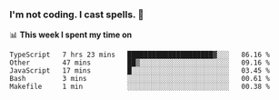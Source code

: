 ### I'm not coding. I cast spells. 🎩

📊 **This week I spent my time on**
<!--START_SECTION:waka-->
```text
TypeScript   7 hrs 23 mins   █████████████████████▓░░░   86.16 % 
Other        47 mins         ██▒░░░░░░░░░░░░░░░░░░░░░░   09.16 % 
JavaScript   17 mins         █░░░░░░░░░░░░░░░░░░░░░░░░   03.45 % 
Bash         3 mins          ░░░░░░░░░░░░░░░░░░░░░░░░░   00.61 % 
Makefile     1 min           ░░░░░░░░░░░░░░░░░░░░░░░░░   00.38 % 
```
<!--END_SECTION:waka-->
